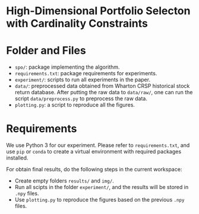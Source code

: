 # High-Dimensional Portfolio Selecton with Cardinality Constraints


# Folder and Files

- `spo/`: package implementing the algorithm.
- `requirements.txt`: package requirements for experiments.
- `experiment/`: scripts to run all experiments in the paper.
- `data/`: preprocessed data obtained from Wharton CRSP historical stock return database. After putting the raw data to `data/raw/`, one can run the script `data/preprocess.py` to preprocess the raw data.
- `plotting.py`: a script to reproduce all the figures.

# Requirements

We use Python 3 for our experiment.
Please refer to `requirements.txt`, and use `pip` or `conda` to create a virtual environment with required packages installed.

For obtain final results, do the following steps in the current workspace:

- Create empty folders `results/` and `img/`. 
- Run all scipts in the folder `experiment/`, and the results will be stored in `.npy` files.
- Use `plotting.py` to reproduce the figures based on the previous `.npy` files.


